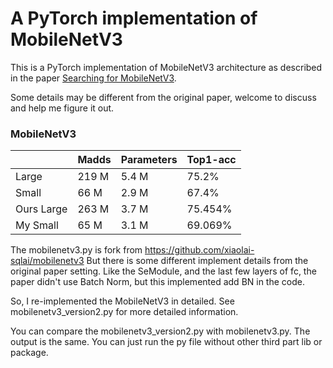 # A PyTorch implementation of MobileNetV3

This is a PyTorch implementation of MobileNetV3 architecture as described in the paper [Searching for MobileNetV3](https://arxiv.org/pdf/1905.02244.pdf).

Some details may be different from the original paper, welcome to discuss and help me figure it out.

### MobileNetV3
|              | Madds     | Parameters | Top1-acc  |
| -----------  | --------- | ---------- | --------- |
| Large        | 219 M     | 5.4  M     | 75.2%     |
| Small        | 66  M     | 2.9  M     | 67.4%     |
| Ours Large   | 263 M     | 3.7  M     | 75.454%   |
| My Small     | 65  M     | 3.1  M     | 69.069%   |

  The mobilenetv3.py is fork from https://github.com/xiaolai-sqlai/mobilenetv3
  But there is some different implement details from the original paper setting. 
  Like the SeModule, and the last few layers of fc, the paper didn't use Batch Norm, but this implemented add BN in the code.

  So, I re-implemented the MobileNetV3 in detailed. See mobilenetv3_version2.py for more detailed information.
  
  You can compare the mobilenetv3_version2.py with mobilenetv3.py. 
  The output is the same. You can just run the py file without other third part lib or package.
